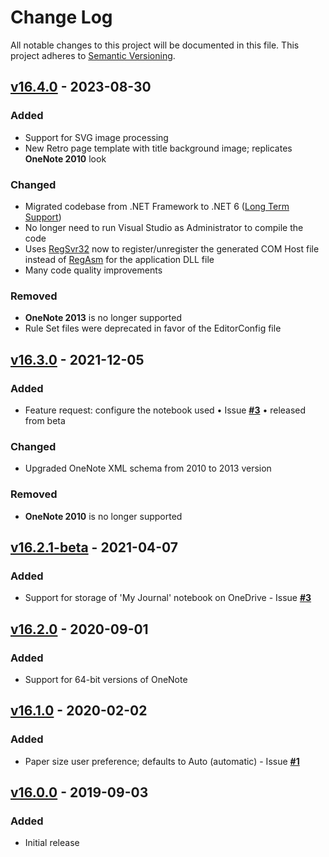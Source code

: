 # Change Log

All notable changes to this project will be documented in this file. This project adheres to [Semantic Versioning](https://semver.org/).

## [v16.4.0] - 2023-08-30

### Added

- Support for SVG image processing
- New Retro page template with title background image; replicates **OneNote 2010** look

### Changed

- Migrated codebase from .NET Framework to .NET 6 ([Long Term Support](https://learn.microsoft.com/en-us/lifecycle/products/microsoft-net-and-net-core ".NET 6.0 (LTS) End Date: 11/12/2024"))
- No longer need to run Visual Studio as Administrator to compile the code
- Uses [RegSvr32] now to register/unregister the generated COM Host file instead of [RegAsm] for the application DLL file
- Many code quality improvements

### Removed

- **OneNote 2013** is no longer supported
- Rule Set files were deprecated in favor of the EditorConfig file

## [v16.3.0] - 2021-12-05

### Added

- Feature request: configure the notebook used &bull; Issue [**#3**] &bull; released from beta

### Changed

- Upgraded OneNote XML schema from 2010 to 2013 version

### Removed

- **OneNote 2010** is no longer supported

## [v16.2.1-beta] - 2021-04-07

### Added

- Support for storage of 'My Journal' notebook on OneDrive - Issue [**#3**]

## [v16.2.0] - 2020-09-01

### Added

- Support for 64-bit versions of OneNote

## [v16.1.0] - 2020-02-02

### Added

- Paper size user preference; defaults to Auto (automatic) - Issue [**#1**]

## [v16.0.0] - 2019-09-03

### Added

- Initial release

[**#1**]:https://github.com/atrenton/MyJournal.Notebook/issues/1
[**#3**]:https://github.com/atrenton/MyJournal.Notebook/issues/3
[RegAsm]:https://learn.microsoft.com/en-us/previous-versions/dotnet/netframework-4.0/tzat5yw6(v=vs.100) 'Regasm.exe (Assembly Registration Tool) | Microsoft Learn'
[RegSvr32]:https://learn.microsoft.com/en-us/windows-server/administration/windows-commands/regsvr32 'regsvr32 | Microsoft Learn'
[v16.0.0]:https://github.com/atrenton/MyJournal.Notebook/tree/v16.0.0
[v16.1.0]:https://github.com/atrenton/MyJournal.Notebook/tree/v16.1.0
[v16.2.0]:https://github.com/atrenton/MyJournal.Notebook/tree/v16.2.0
[v16.2.1-beta]:https://github.com/atrenton/MyJournal.Notebook/tree/v16.2.1-beta
[v16.3.0]:https://github.com/atrenton/MyJournal.Notebook/tree/v16.3.0
[v16.4.0]:https://github.com/atrenton/MyJournal.Notebook/tree/v16.4.0
